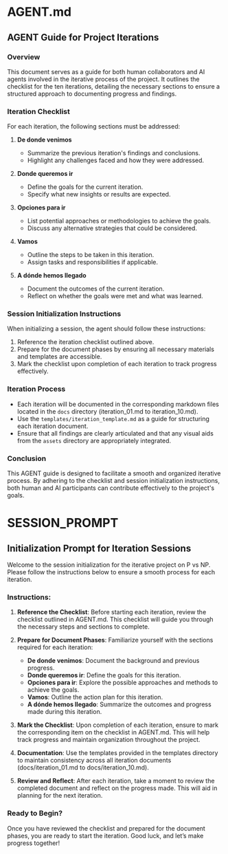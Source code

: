 # AGENT.md

## AGENT Guide for Project Iterations

### Overview
This document serves as a guide for both human collaborators and AI agents involved in the iterative process of the project. It outlines the checklist for the ten iterations, detailing the necessary sections to ensure a structured approach to documenting progress and findings.

### Iteration Checklist
For each iteration, the following sections must be addressed:

1. **De donde venimos**  
   - Summarize the previous iteration's findings and conclusions.
   - Highlight any challenges faced and how they were addressed.

2. **Donde queremos ir**  
   - Define the goals for the current iteration.
   - Specify what new insights or results are expected.

3. **Opciones para ir**  
   - List potential approaches or methodologies to achieve the goals.
   - Discuss any alternative strategies that could be considered.

4. **Vamos**  
   - Outline the steps to be taken in this iteration.
   - Assign tasks and responsibilities if applicable.

5. **A dónde hemos llegado**  
   - Document the outcomes of the current iteration.
   - Reflect on whether the goals were met and what was learned.

### Session Initialization Instructions
When initializing a session, the agent should follow these instructions:

1. Reference the iteration checklist outlined above.
2. Prepare for the document phases by ensuring all necessary materials and templates are accessible.
3. Mark the checklist upon completion of each iteration to track progress effectively.

### Iteration Process
- Each iteration will be documented in the corresponding markdown files located in the `docs` directory (iteration_01.md to iteration_10.md).
- Use the `templates/iteration_template.md` as a guide for structuring each iteration document.
- Ensure that all findings are clearly articulated and that any visual aids from the `assets` directory are appropriately integrated.

### Conclusion
This AGENT guide is designed to facilitate a smooth and organized iterative process. By adhering to the checklist and session initialization instructions, both human and AI participants can contribute effectively to the project's goals.

# SESSION_PROMPT

## Initialization Prompt for Iteration Sessions

Welcome to the session initialization for the iterative project on P vs NP. Please follow the instructions below to ensure a smooth process for each iteration.

### Instructions:

1. **Reference the Checklist**: Before starting each iteration, review the checklist outlined in AGENT.md. This checklist will guide you through the necessary steps and sections to complete.

2. **Prepare for Document Phases**: Familiarize yourself with the sections required for each iteration:
   - **De donde venimos**: Document the background and previous progress.
   - **Donde queremos ir**: Define the goals for this iteration.
   - **Opciones para ir**: Explore the possible approaches and methods to achieve the goals.
   - **Vamos**: Outline the action plan for this iteration.
   - **A dónde hemos llegado**: Summarize the outcomes and progress made during this iteration.

3. **Mark the Checklist**: Upon completion of each iteration, ensure to mark the corresponding item on the checklist in AGENT.md. This will help track progress and maintain organization throughout the project.

4. **Documentation**: Use the templates provided in the templates directory to maintain consistency across all iteration documents (docs/iteration_01.md to docs/iteration_10.md).

5. **Review and Reflect**: After each iteration, take a moment to review the completed document and reflect on the progress made. This will aid in planning for the next iteration.

### Ready to Begin?

Once you have reviewed the checklist and prepared for the document phases, you are ready to start the iteration. Good luck, and let’s make progress together!
